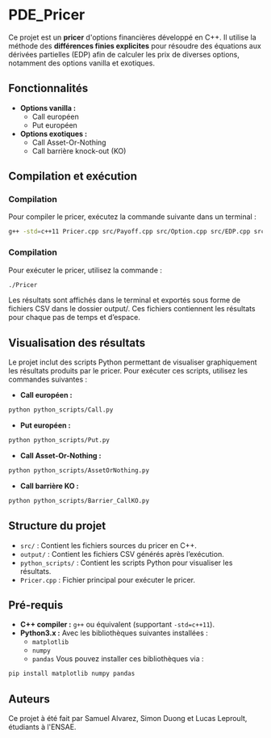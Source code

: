 # PDE_Pricer

Ce projet est un **pricer** d'options financières développé en C++. Il utilise la méthode des **différences finies explicites** pour résoudre des équations aux dérivées partielles (EDP) afin de calculer les prix de diverses options, notamment des options vanilla et exotiques.

## Fonctionnalités
- **Options vanilla :**
  - Call européen
  - Put européen
- **Options exotiques :**
  - Call Asset-Or-Nothing
  - Call barrière knock-out (KO)

## Compilation et exécution
### Compilation
Pour compiler le pricer, exécutez la commande suivante dans un terminal :
```bash
g++ -std=c++11 Pricer.cpp src/Payoff.cpp src/Option.cpp src/EDP.cpp src/MDF.cpp -o Pricer
```
### Compilation
Pour exécuter le pricer, utilisez la commande :
```bash
./Pricer
```
Les résultats sont affichés dans le terminal et exportés sous forme de fichiers CSV dans le dossier output/. Ces fichiers contiennent les résultats pour chaque pas de temps et d’espace.

## Visualisation des résultats
Le projet inclut des scripts Python permettant de visualiser graphiquement les résultats produits par le pricer. Pour exécuter ces scripts, utilisez les commandes suivantes :
- **Call européen :**
```bash
python python_scripts/Call.py
```
- **Put européen :**
```bash
python python_scripts/Put.py
```
- **Call Asset-Or-Nothing :**
```bash
python python_scripts/AssetOrNothing.py
```
- **Call barrière KO :**
```bash
python python_scripts/Barrier_CallKO.py
```

## Structure du projet
- `src/` : Contient les fichiers sources du pricer en C++.
- `output/` : Contient les fichiers CSV générés après l’exécution.
- `python_scripts/` : Contient les scripts Python pour visualiser les résultats.
- `Pricer.cpp` : Fichier principal pour exécuter le pricer.

## Pré-requis
- **C++ compiler :** `g++` ou équivalent (supportant `-std=c++11`).
- **Python3.x :** Avec les bibliothèques suivantes installées :
  - `matplotlib`
  - `numpy`
  - `pandas`
Vous pouvez installer ces bibliothèques via :
```bash
pip install matplotlib numpy pandas
```

## Auteurs
Ce projet à été fait par Samuel Alvarez, Simon Duong et Lucas Leproult, étudiants à l'ENSAE.
